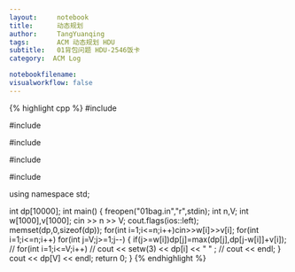 ```yaml
---
layout:     notebook
title:      动态规划
author:     TangYuanqing
tags: 		ACM 动态规划 HDU
subtitle:   01背包问题 HDU-2546饭卡
category:  ACM Log

notebookfilename:
visualworkflow: false
---
```



{% highlight cpp %}
#include <iostream>

#include <cstring>

#include <cstdio>

#include <algorithm>

#include <iomanip>

using namespace std;

int dp[10000];
int main()
{
  freopen("01bag.in","r",stdin);
  int n,V;
  int w[1000],v[1000];
  cin >> n >> V;
  cout.flags(ios::left);
  memset(dp,0,sizeof(dp));
  for(int i=1;i<=n;i++)cin>>w[i]>>v[i];
  for(int i=1;i<=n;i++)
    for(int j=V;j>=1;j--)
      {
        if(j>=w[i])dp[j]=max(dp[j],dp[j-w[i]]+v[i]);
        // for(int i=1;i<=V;i++)
        //   cout << setw(3) << dp[i] << " " ;
        // cout << endl;
      }
    cout << dp[V] << endl;
  return 0;
}
{% endhighlight %}
